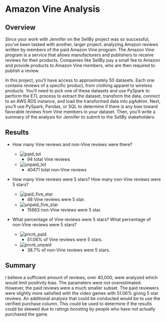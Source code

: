 # Amazon Vine Analysis
## Overview
Since your work with Jennifer on the SellBy project was so successful, you’ve been tasked with another, larger project: analyzing Amazon reviews written by members of the paid Amazon Vine program. The Amazon Vine program is a service that allows manufacturers and publishers to receive reviews for their products. Companies like SellBy pay a small fee to Amazon and provide products to Amazon Vine members, who are then required to publish a review.

In this project, you’ll have access to approximately 50 datasets. Each one contains reviews of a specific product, from clothing apparel to wireless products. You’ll need to pick one of these datasets and use PySpark to perform the ETL process to extract the dataset, transform the data, connect to an AWS RDS instance, and load the transformed data into pgAdmin. Next, you’ll use PySpark, Pandas, or SQL to determine if there is any bias toward favorable reviews from Vine members in your dataset. Then, you’ll write a summary of the analysis for Jennifer to submit to the SellBy stakeholders.

## Results
  - How many Vine reviews and non-Vine reviews were there?
    - ![paid_tot](https://user-images.githubusercontent.com/59906657/165003935-00f5e85c-c994-4dac-819f-87f8590d74f1.PNG)
      - 94 total Vine reviews
    - ![unpaid_tot](https://user-images.githubusercontent.com/59906657/165003973-42926f92-14a9-4657-9992-f87ac5db0058.PNG)
      - 40471 total non-Vine reviews

  - How many Vine reviews were 5 stars? How many non-Vine reviews were 5 stars?
    - ![paid_five_star](https://user-images.githubusercontent.com/59906657/165004049-ee03f464-c0b0-41d2-b175-31088b067b68.PNG)
      - 48 Vine reviews were 5 star.
    - ![unpaid_five_star](https://user-images.githubusercontent.com/59906657/165004075-40a78a7f-2887-4ee0-afea-bc3ebb4d2281.PNG)
      - 15663 non-Vine reviews were 5 star.

  - What percentage of Vine reviews were 5 stars? What percentage of non-Vine reviews were 5 stars?
    - ![prcnt_paid](https://user-images.githubusercontent.com/59906657/165004141-dceb3d39-bf06-4e06-9d3a-bfb9fd9e82b1.PNG)
      - 51.06% of Vine reviews were 5 stars.
    - ![prcnt_unpaid](https://user-images.githubusercontent.com/59906657/165004181-cfbad5f4-0230-4116-a23c-d9b5f912c304.PNG)
      - 38.7% of non-Vine reviews were 5 stars.

## Summary
I believe a sufficient amount of reviews, over 40,000, were analyzed which would limit positivity bias.  The parameters were not overestimated. However, the paid reviews were a much smaller subset.  The paid reviewers were slightly more satisfied with the video games with 51.06% giving 5 star reviews.  An additional analysis that could be conducted would be to use the verified purchase column. This could be used to determine if the results could be skewed due to ratings boosting by people who have not actually purchased the game.   
